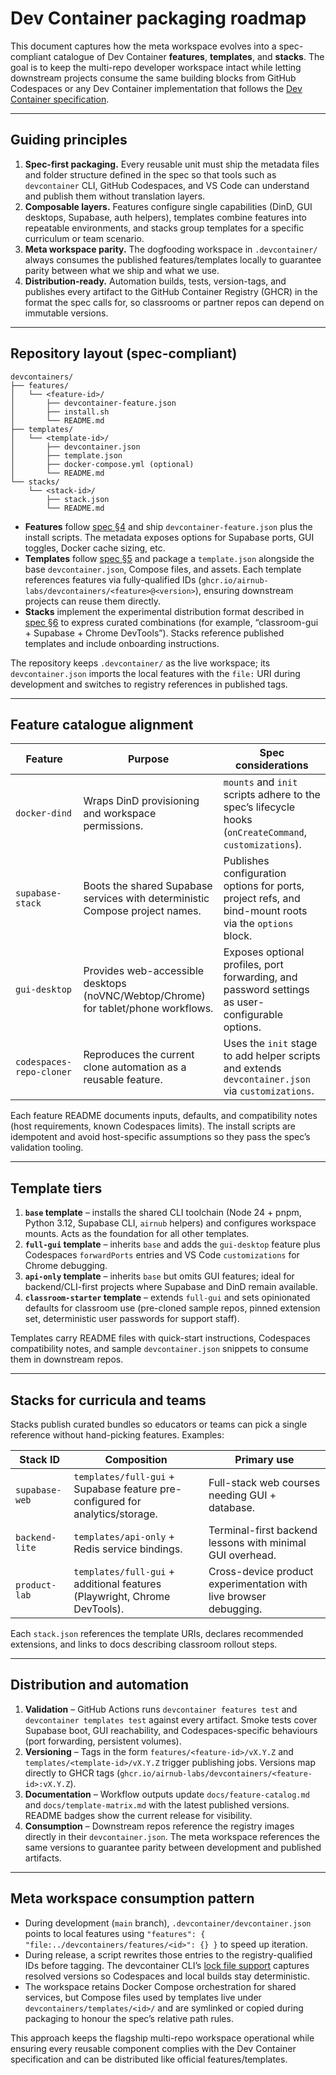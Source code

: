 # Dev Container packaging roadmap

This document captures how the meta workspace evolves into a spec-compliant catalogue of Dev Container **features**, **templates**, and **stacks**. The goal is to keep the multi-repo developer workspace intact while letting downstream projects consume the same building blocks from GitHub Codespaces or any Dev Container implementation that follows the [Dev Container specification](https://containers.dev/implementors/spec/).

---

## Guiding principles

1. **Spec-first packaging.** Every reusable unit must ship the metadata files and folder structure defined in the spec so that tools such as `devcontainer` CLI, GitHub Codespaces, and VS Code can understand and publish them without translation layers.
2. **Composable layers.** Features configure single capabilities (DinD, GUI desktops, Supabase, auth helpers), templates combine features into repeatable environments, and stacks group templates for a specific curriculum or team scenario.
3. **Meta workspace parity.** The dogfooding workspace in `.devcontainer/` always consumes the published features/templates locally to guarantee parity between what we ship and what we use.
4. **Distribution-ready.** Automation builds, tests, version-tags, and publishes every artifact to the GitHub Container Registry (GHCR) in the format the spec calls for, so classrooms or partner repos can depend on immutable versions.

---

## Repository layout (spec-compliant)

```
devcontainers/
├── features/
│   └── <feature-id>/
│       ├── devcontainer-feature.json
│       ├── install.sh
│       └── README.md
├── templates/
│   └── <template-id>/
│       ├── devcontainer.json
│       ├── template.json
│       ├── docker-compose.yml (optional)
│       └── README.md
└── stacks/
    └── <stack-id>/
        ├── stack.json
        └── README.md
```

* **Features** follow [spec §4](https://containers.dev/implementors/spec/#devcontainer-feature-json) and ship `devcontainer-feature.json` plus the install scripts. The metadata exposes options for Supabase ports, GUI toggles, Docker cache sizing, etc.
* **Templates** follow [spec §5](https://containers.dev/implementors/templates/) and package a `template.json` alongside the base `devcontainer.json`, Compose files, and assets. Each template references features via fully-qualified IDs (`ghcr.io/airnub-labs/devcontainers/<feature>@<version>`), ensuring downstream projects can reuse them directly.
* **Stacks** implement the experimental distribution format described in [spec §6](https://containers.dev/implementors/stacks/) to express curated combinations (for example, “classroom-gui + Supabase + Chrome DevTools”). Stacks reference published templates and include onboarding instructions.

The repository keeps `.devcontainer/` as the live workspace; its `devcontainer.json` imports the local features with the `file:` URI during development and switches to registry references in published tags.

---

## Feature catalogue alignment

| Feature | Purpose | Spec considerations |
| --- | --- | --- |
| `docker-dind` | Wraps DinD provisioning and workspace permissions. | `mounts` and `init` scripts adhere to the spec’s lifecycle hooks (`onCreateCommand`, `customizations`). |
| `supabase-stack` | Boots the shared Supabase services with deterministic Compose project names. | Publishes configuration options for ports, project refs, and bind-mount roots via the `options` block. |
| `gui-desktop` | Provides web-accessible desktops (noVNC/Webtop/Chrome) for tablet/phone workflows. | Exposes optional profiles, port forwarding, and password settings as user-configurable options. |
| `codespaces-repo-cloner` | Reproduces the current clone automation as a reusable feature. | Uses the `init` stage to add helper scripts and extends `devcontainer.json` via `customizations`. |

Each feature README documents inputs, defaults, and compatibility notes (host requirements, known Codespaces limits). The install scripts are idempotent and avoid host-specific assumptions so they pass the spec’s validation tooling.

---

## Template tiers

1. **`base` template** – installs the shared CLI toolchain (Node 24 + pnpm, Python 3.12, Supabase CLI, `airnub` helpers) and configures workspace mounts. Acts as the foundation for all other templates.
2. **`full-gui` template** – inherits `base` and adds the `gui-desktop` feature plus Codespaces `forwardPorts` entries and VS Code `customizations` for Chrome debugging.
3. **`api-only` template** – inherits `base` but omits GUI features; ideal for backend/CLI-first projects where Supabase and DinD remain available.
4. **`classroom-starter` template** – extends `full-gui` and sets opinionated defaults for classroom use (pre-cloned sample repos, pinned extension set, deterministic user passwords for support staff).

Templates carry README files with quick-start instructions, Codespaces compatibility notes, and sample `devcontainer.json` snippets to consume them in downstream repos.

---

## Stacks for curricula and teams

Stacks publish curated bundles so educators or teams can pick a single reference without hand-picking features. Examples:

| Stack ID | Composition | Primary use |
| --- | --- | --- |
| `supabase-web` | `templates/full-gui` + Supabase feature pre-configured for analytics/storage. | Full-stack web courses needing GUI + database. |
| `backend-lite` | `templates/api-only` + Redis service bindings. | Terminal-first backend lessons with minimal GUI overhead. |
| `product-lab` | `templates/full-gui` + additional features (Playwright, Chrome DevTools). | Cross-device product experimentation with live browser debugging. |

Each `stack.json` references the template URIs, declares recommended extensions, and links to docs describing classroom rollout steps.

---

## Distribution and automation

1. **Validation** – GitHub Actions runs `devcontainer features test` and `devcontainer templates test` against every artifact. Smoke tests cover Supabase boot, GUI reachability, and Codespaces-specific behaviours (port forwarding, persistent volumes).
2. **Versioning** – Tags in the form `features/<feature-id>/vX.Y.Z` and `templates/<template-id>/vX.Y.Z` trigger publishing jobs. Versions map directly to GHCR tags (`ghcr.io/airnub-labs/devcontainers/<feature-id>:vX.Y.Z`).
3. **Documentation** – Workflow outputs update `docs/feature-catalog.md` and `docs/template-matrix.md` with the latest published versions. README badges show the current release for visibility.
4. **Consumption** – Downstream repos reference the registry images directly in their `devcontainer.json`. The meta workspace references the same versions to guarantee parity between development and published artifacts.

---

## Meta workspace consumption pattern

* During development (`main` branch), `.devcontainer/devcontainer.json` points to local features using `"features": { "file:../devcontainers/features/<id>": {} }` to speed up iteration.
* During release, a script rewrites those entries to the registry-qualified IDs before tagging. The devcontainer CLI’s [lock file support](https://containers.dev/implementors/cli/#lock-files) captures resolved versions so Codespaces and local builds stay deterministic.
* The workspace retains Docker Compose orchestration for shared services, but Compose files used by templates live under `devcontainers/templates/<id>/` and are symlinked or copied during packaging to honour the spec’s relative path rules.

This approach keeps the flagship multi-repo workspace operational while ensuring every reusable component complies with the Dev Container specification and can be distributed like official features/templates.
